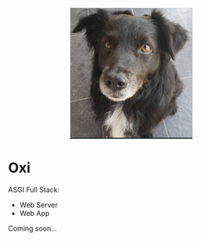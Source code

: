 <p align="center">
  <img src="static/img/oxi_1.png" alt="Oxi Logo" width="250px">
</p>

<p align="center">
  <h1>Oxi</h1>
</p>

ASGI Full Stack:

* Web Server
* Web App

Coming soon...
